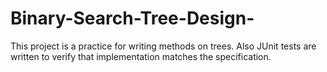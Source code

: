 # Binary-Search-Tree-Design-
This project is a practice for writing methods on trees. Also  JUnit tests are written to verify that implementation matches the specification. 
